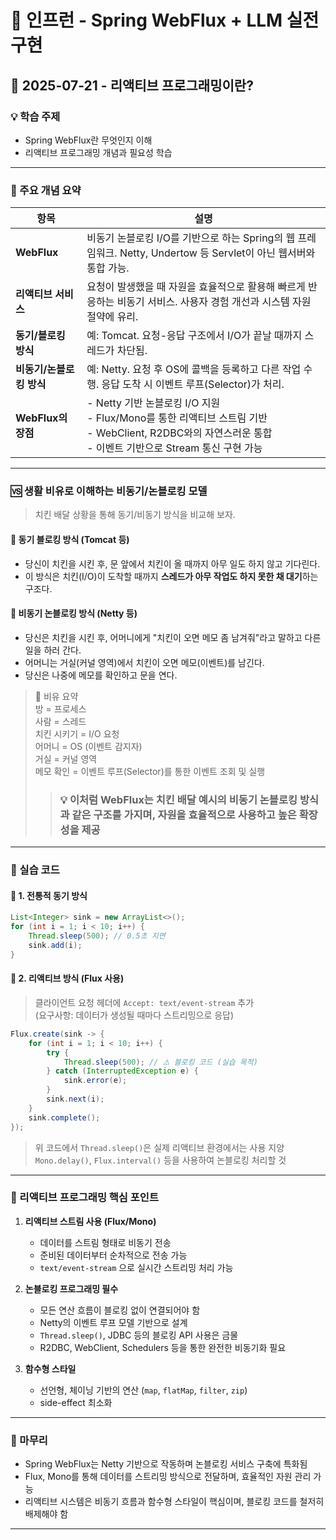# 📘 인프런 - Spring WebFlux + LLM 실전 구현


## 📅 2025-07-21 - 리액티브 프로그래밍이란?

### 💡 학습 주제

- Spring WebFlux란 무엇인지 이해
- 리액티브 프로그래밍 개념과 필요성 학습

---

### 🧠 주요 개념 요약


| 항목 | 설명 |
|------|------|
| **WebFlux** | 비동기 논블로킹 I/O를 기반으로 하는 Spring의 웹 프레임워크. Netty, Undertow 등 Servlet이 아닌 웹서버와 통합 가능. |
| **리액티브 서비스** | 요청이 발생했을 때 자원을 효율적으로 활용해 빠르게 반응하는 비동기 서비스. 사용자 경험 개선과 시스템 자원 절약에 유리. |
| **동기/블로킹 방식** | 예: Tomcat. 요청-응답 구조에서 I/O가 끝날 때까지 스레드가 차단됨. |
| **비동기/논블로킹 방식** | 예: Netty. 요청 후 OS에 콜백을 등록하고 다른 작업 수행. 응답 도착 시 이벤트 루프(Selector)가 처리. |
| **WebFlux의 장점** | - Netty 기반 논블로킹 I/O 지원<br> - Flux/Mono를 통한 리액티브 스트림 기반<br> - WebClient, R2DBC와의 자연스러운 통합<br> - 이벤트 기반으로 Stream 통신 구현 가능 |

---

### 🆚 생활 비유로 이해하는 비동기/논블로킹 모델

> 치킨 배달 상황을 통해 동기/비동기 방식을 비교해 보자.

#### 🧍 동기 블로킹 방식 (Tomcat 등)

- 당신이 치킨을 시킨 후, 문 앞에서 치킨이 올 때까지 아무 일도 하지 않고 기다린다.
- 이 방식은 치킨(I/O)이 도착할 때까지 **스레드가 아무 작업도 하지 못한 채 대기**하는 구조다.

#### 🏃 비동기 논블로킹 방식 (Netty 등)

- 당신은 치킨을 시킨 후, 어머니에게 "치킨이 오면 메모 좀 남겨줘"라고 말하고 다른 일을 하러 간다.
- 어머니는 거실(커널 영역)에서 치킨이 오면 메모(이벤트)를 남긴다.
- 당신은 나중에 메모를 확인하고 문을 연다.

> 📝 비유 요약  
> 방 = 프로세스  
> 사람 = 스레드  
> 치킨 시키기 = I/O 요청  
> 어머니 = OS (이벤트 감지자)  
> 거실 = 커널 영역  
> 메모 확인 = 이벤트 루프(Selector)를 통한 이벤트 조회 및 실행
>> ### 💡 이처럼 WebFlux는 치킨 배달 예시의 **비동기 논블로킹 방식**과 같은 구조를 가지며, 자원을 효율적으로 사용하고 높은 확장성을 제공

---



### 🧪 실습 코드



#### 📌 1. 전통적 동기 방식

```java
List<Integer> sink = new ArrayList<>();
for (int i = 1; i < 10; i++) {
    Thread.sleep(500); // 0.5초 지연
    sink.add(i);
}
```

#### 📌 2. 리액티브 방식 (Flux 사용)

> 클라이언트 요청 헤더에 `Accept: text/event-stream` 추가  
> (요구사항: 데이터가 생성될 때마다 스트리밍으로 응답)

```java
Flux.create(sink -> {
    for (int i = 1; i < 10; i++) {
        try {
            Thread.sleep(500); // ⚠️ 블로킹 코드 (실습 목적)
        } catch (InterruptedException e) {
            sink.error(e);
        }
        sink.next(i);
    }
    sink.complete();
});
```


> 위 코드에서 `Thread.sleep()`은 실제 리액티브 환경에서는 사용 지양  
> `Mono.delay()`, `Flux.interval()` 등을 사용하여 논블로킹 처리할 것

---

### 🔎 리액티브 프로그래밍 핵심 포인트

1. **리액티브 스트림 사용 (Flux/Mono)**  
   - 데이터를 스트림 형태로 비동기 전송  
   - 준비된 데이터부터 순차적으로 전송 가능  
   - `text/event-stream` 으로 실시간 스트리밍 처리 가능

2. **논블로킹 프로그래밍 필수**  
   - 모든 연산 흐름이 블로킹 없이 연결되어야 함  
   - Netty의 이벤트 루프 모델 기반으로 설계  
   - `Thread.sleep()`, JDBC 등의 블로킹 API 사용은 금물  
   - R2DBC, WebClient, Schedulers 등을 통한 완전한 비동기화 필요

3. **함수형 스타일**  
   - 선언형, 체이닝 기반의 연산 (`map`, `flatMap`, `filter`, `zip`)  
   - side-effect 최소화


---
### 🧾 마무리

- Spring WebFlux는 Netty 기반으로 작동하며 논블로킹 서비스 구축에 특화됨
- Flux, Mono를 통해 데이터를 스트리밍 방식으로 전달하며, 효율적인 자원 관리 가능
- 리액티브 시스템은 비동기 흐름과 함수형 스타일이 핵심이며, 블로킹 코드를 철저히 배제해야 함
---